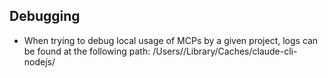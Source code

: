 ## Debugging

- When trying to debug local usage of MCPs by a given project, logs can be found at the following path: /Users/<username>/Library/Caches/claude-cli-nodejs/<projectname>